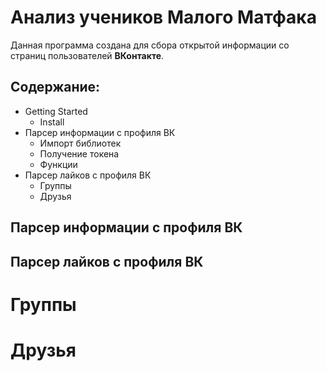 # Анализ учеников Малого Матфака
Данная программа создана для сбора открытой информации со страниц пользователей **ВКонтакте**.
## Содержание:
  - Getting Started
    - Install
  - Парсер информации с профиля ВК
    -  Импорт библиотек
    -  Получение токена
    -  Функции
  - Парсер лайков с профиля ВК
    - Группы
    - Друзья

## Парсер информации с профиля ВК
## Парсер лайков с профиля ВК
# Группы
# Друзья
  
